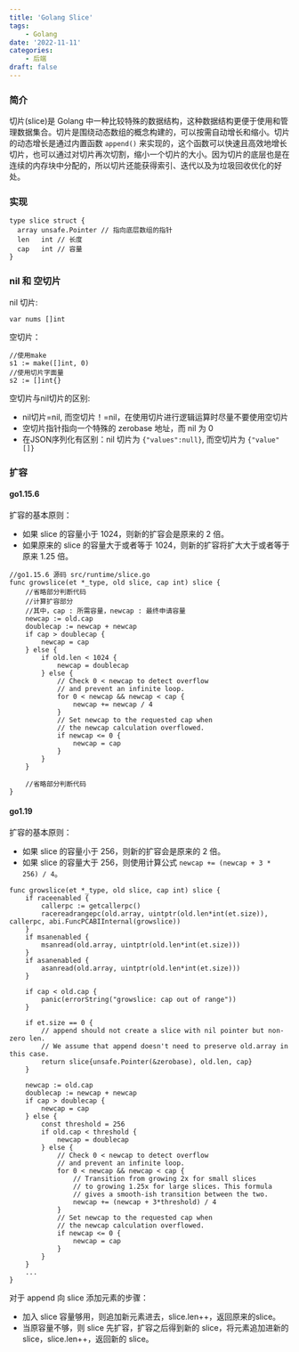 ```yaml
---
title: 'Golang Slice'
tags:
    - Golang
date: '2022-11-11'
categories:
    - 后端
draft: false
---
```


### 简介

切片(slice)是 Golang 中一种比较特殊的数据结构，这种数据结构更便于使用和管理数据集合。切片是围绕动态数组的概念构建的，可以按需自动增长和缩小。切片的动态增长是通过内置函数 `append()` 来实现的，这个函数可以快速且高效地增长切片，也可以通过对切片再次切割，缩小一个切片的大小。因为切片的底层也是在连续的内存块中分配的，所以切片还能获得索引、迭代以及为垃圾回收优化的好处。

### 实现
```golang
type slice struct {
  array unsafe.Pointer // 指向底层数组的指针
  len   int // 长度
  cap   int // 容量
}
```

### nil 和 空切片

nil 切片:
```golang
var nums []int
```

空切片：
```golang
//使用make
s1 := make([]int, 0)
//使用切片字面量
s2 := []int{}
```

空切片与nil切片的区别:
- nil切片=nil, 而空切片！=nil，在使用切片进行逻辑运算时尽量不要使用空切片
- 空切片指针指向一个特殊的 zerobase 地址，而 nil 为 0
- 在JSON序列化有区别：nil 切片为 `{"values":null}`, 而空切片为 `{"value" []}`


### 扩容

#### go1.15.6

扩容的基本原则：
- 如果 slice 的容量小于 1024，则新的扩容会是原来的 2 倍。
- 如果原来的 slice 的容量大于或者等于 1024，则新的扩容将扩大大于或者等于原来 1.25 倍。

```golang
//go1.15.6 源码 src/runtime/slice.go
func growslice(et *_type, old slice, cap int) slice {
	//省略部分判断代码
    //计算扩容部分
    //其中，cap : 所需容量，newcap : 最终申请容量
	newcap := old.cap
	doublecap := newcap + newcap
	if cap > doublecap {
		newcap = cap
	} else {
		if old.len < 1024 {
			newcap = doublecap
		} else {
			// Check 0 < newcap to detect overflow
			// and prevent an infinite loop.
			for 0 < newcap && newcap < cap {
				newcap += newcap / 4
			}
			// Set newcap to the requested cap when
			// the newcap calculation overflowed.
			if newcap <= 0 {
				newcap = cap
			}
		}
	}
 
	//省略部分判断代码
}
```

#### go1.19

扩容的基本原则：
- 如果 slice 的容量小于 256，则新的扩容会是原来的 2 倍。
- 如果 slice 的容量大于 256，则使用计算公式 `newcap += (newcap + 3 * 256) / 4`。


```golang
func growslice(et *_type, old slice, cap int) slice {
	if raceenabled {
		callerpc := getcallerpc()
		racereadrangepc(old.array, uintptr(old.len*int(et.size)), callerpc, abi.FuncPCABIInternal(growslice))
	}
	if msanenabled {
		msanread(old.array, uintptr(old.len*int(et.size)))
	}
	if asanenabled {
		asanread(old.array, uintptr(old.len*int(et.size)))
	}

	if cap < old.cap {
		panic(errorString("growslice: cap out of range"))
	}

	if et.size == 0 {
		// append should not create a slice with nil pointer but non-zero len.
		// We assume that append doesn't need to preserve old.array in this case.
		return slice{unsafe.Pointer(&zerobase), old.len, cap}
	}

	newcap := old.cap
	doublecap := newcap + newcap
	if cap > doublecap {
		newcap = cap
	} else {
		const threshold = 256
		if old.cap < threshold {
			newcap = doublecap
		} else {
			// Check 0 < newcap to detect overflow
			// and prevent an infinite loop.
			for 0 < newcap && newcap < cap {
				// Transition from growing 2x for small slices
				// to growing 1.25x for large slices. This formula
				// gives a smooth-ish transition between the two.
				newcap += (newcap + 3*threshold) / 4
			}
			// Set newcap to the requested cap when
			// the newcap calculation overflowed.
			if newcap <= 0 {
				newcap = cap
			}
		}
	}
    ...
}
```


对于 append 向 slice 添加元素的步骤：

- 加入 slice 容量够用，则追加新元素进去，slice.len++，返回原来的slice。
- 当原容量不够，则 slice 先扩容，扩容之后得到新的 slice，将元素追加进新的 slice，slice.len++，返回新的 slice。